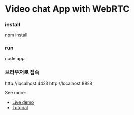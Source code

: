 <h1>Video chat App with WebRTC</h1>

### install
npm install

### run
node app

### 브라우저로 접속 
http://localhost:4433
http://localhost:8888

See more:
* [Live demo](https://scaledrone.github.io/webrtc/index.html)
* [Tutorial](https://www.scaledrone.com/blog/posts/webrtc-tutorial-simple-video-chat)
